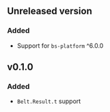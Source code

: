 ## Unreleased version
### Added
* Support for `bs-platform` ^6.0.0

## v0.1.0
### Added
* `Belt.Result.t` support
